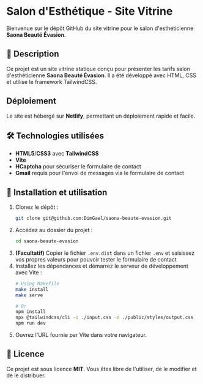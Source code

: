 # Salon d'Esthétique - Site Vitrine

Bienvenue sur le dépôt GitHub du site vitrine pour le salon d'esthéticienne **Saona Beauté Évasion**.

## 📌 Description
Ce projet est un site vitrine statique conçu pour présenter les tarifs salon d'esthéticienne **Saona Beauté Évasion**. Il a été développé avec HTML, CSS et utilise le framework TailwindCSS.

## Déploiement
Le site est hébergé sur **Netlify**, permettant un déploiement rapide et facile.

## 🛠 Technologies utilisées
- **HTML5**/**CSS3** avec **TailwindCSS**
- **Vite**
- **HCaptcha** pour sécuriser le formulaire de contact
- **Gmail** requis pour l'envoi de messages via le formulaire de contact

## 📂 Installation et utilisation
1. Clonez le dépôt :
   ```sh
   git clone git@github.com:DimGael/saona-beaute-evasion.git
   ```
2. Accédez au dossier du projet :
   ```sh
   cd saona-beaute-evasion
   ```
3. **(Facultatif)** Copier le fichier `.env.dist` dans un fichier `.env` et saisissez vos propres valeurs pour pouvoir tester le formulaire de contact
4. Installez les dépendances et démarrez le serveur de développement avec Vite :
   ```sh 
   # Using Makefile
   make install
   make serve

   # Or
   npm install
   npx @tailwindcss/cli -i ./input.css -o ./public/styles/output.css
   npm run dev
   ```
5. Ouvrez l'URL fournie par Vite dans votre navigateur.

## 📜 Licence
Ce projet est sous licence **MIT**. Vous êtes libre de l'utiliser, de le modifier et de le distribuer.
